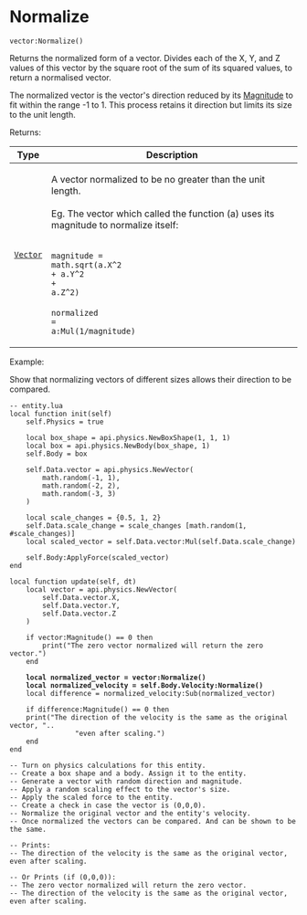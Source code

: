 # Normalize

`vector:Normalize()`

Returns the normalized form of a vector. Divides each of the X, Y, and Z values of this vector by the square root of the sum of its squared values, to return a normalised vector.

The normalized vector is the vector's direction reduced by its [Magnitude](magnitude.md) to fit within the range -1 to 1. This process retains it direction but limits its size to the unit length.



Returns:

| Type            | Description                                                                                                                                                                                                                                                                                                                                                 |
| --------------- | ----------------------------------------------------------------------------------------------------------------------------------------------------------------------------------------------------------------------------------------------------------------------------------------------------------------------------------------------------------- |
| [`Vector`](../) | <p>A vector normalized to be no greater than the unit length.<br><br>Eg. The vector which called the function (a) uses its magnitude to normalize itself:</p><p><br><code>magnitude =</code> <br><code>math.sqrt(a.X^2 ​</code> <br><code>+ a.Y^2 ​</code><br><code>+ a.Z^2)</code><br><br><code>normalized =</code><br><code>a:Mul(1/magnitude)</code></p> |



Example:

Show that normalizing vectors of different sizes allows their direction to be compared.

<pre class="language-lua"><code class="lang-lua">-- entity.lua
local function init(self)
    self.Physics = true

    local box_shape = api.physics.NewBoxShape(1, 1, 1) 
    local box = api.physics.NewBody(box_shape, 1)   
    self.Body = box
    
    self.Data.vector = api.physics.NewVector(
        math.random(-1, 1),
        math.random(-2, 2),
        math.random(-3, 3)
	) 

    local scale_changes = {0.5, 1, 2}
    self.Data.scale_change = scale_changes [math.random(1, #scale_changes)]
    local scaled_vector = self.Data.vector:Mul(self.Data.scale_change)
    
    self.Body:ApplyForce(scaled_vector)
end

local function update(self, dt)	
    local vector = api.physics.NewVector(
        self.Data.vector.X,
        self.Data.vector.Y,
        self.Data.vector.Z
    )
    
    if vector:Magnitude() == 0 then
        print("The zero vector normalized will return the zero vector.")
    end
    
<strong>    local normalized_vector = vector:Normalize()
</strong><strong>    local normalized_velocity = self.Body.Velocity:Normalize()
</strong>    local difference = normalized_velocity:Sub(normalized_vector)
    
    if difference:Magnitude() == 0 then
	print("The direction of the velocity is the same as the original vector, "..
                "even after scaling.")
    end
end

-- Turn on physics calculations for this entity.
-- Create a box shape and a body. Assign it to the entity.
-- Generate a vector with random direction and magnitude.
-- Apply a random scaling effect to the vector's size.
-- Apply the scaled force to the entity.
-- Create a check in case the vector is (0,0,0).
-- Normalize the original vector and the entity's velocity.
-- Once normalized the vectors can be compared. And can be shown to be the same.

-- Prints:
-- The direction of the velocity is the same as the original vector, even after scaling.

-- Or Prints (if (0,0,0)):
-- The zero vector normalized will return the zero vector.
-- The direction of the velocity is the same as the original vector, even after scaling.
</code></pre>
